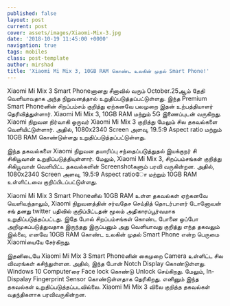 ```yaml
---
published: false
layout: post
current: post
cover: assets/images/Xiaomi-Mix-3.jpg
date: '2018-10-19 11:45:00 +0000'
navigation: true
tags: mobiles
class: post-template
author: mirshad
title: 'Xiaomi Mi Mix 3, 10GB RAM கொண்ட உலகின் முதல் Smart Phone!'
---
```

Xiaomi Mi Mix 3 Smart Phoneனானது சீனாவில் வரும் October.25ஆம் தேதி வெளியாவதாக அந்த நிறுவனத்தால் உறுதிப்படுத்தப்பட்டுள்ளது. இந்த Premium Smart Phoneனின் சிறப்பம்சம் குறித்து ஏற்கனவே பலமுறை இதன் உற்பத்தியாளர் தெரிவித்துள்ளார். Xiaomi Mi Mix 3, 10GB RAM மற்றும் 5G இணைப்புடன் வருகிறது. Xiaomi நிறுவன நிர்வாகி ஒருவர் Xiaomi Mi Mix 3 குறித்து மேலும் சில தகவல்களை வெளியிட்டுள்ளார். அதில், 1080x2340 Screen அளவு, 19.5:9 Aspect ratio மற்றும் 10GB RAM கொண்டுள்ளது உறுதிப்படுத்தப்பட்டுள்ளது.

இந்த தகவல்களை Xiaomi நிறுவன தயாரிப்பு சந்தைப்படுத்துதல் இயக்குநர் சி சிகியூவான் உறுதிப்படுத்தியுள்ளார். மேலும், Xiaomi Mi Mix 3, சிறப்பம்சங்கள் குறித்து சிகியூவான் வெளியிட்ட தகவல்களின் Screenshotகளும் பரவி வருகின்றன. அதில், 1080x2340 Screen அளவு, 19.5:9 Aspect ratioோ மற்றும் 10GB RAM உள்ளிட்டவை குறிப்பிடப்பட்டுள்ளது.

Xiaomi Mi Mix 3 Smart Phoneனில் 10GB RAM உள்ள தகவல்கள் ஏற்கனவே வெளிவந்தாலும், Xiaomi நிறுவனத்தின் சர்வதேச செய்தித் தொடர்பாளர் டோனோவன் சங் தனது twitter பதிவில் குறிப்பிட்டதன் மூலம் அதிகாரப்பூர்வமாக உறுதிப்படுத்தப்பட்டது. இதே போல் சிறப்பம்சங்கள் கொண்ட போனை ஒப்போ அறிமுகப்படுத்துவதாக இருந்தது இருப்பனும் அது வெளியாவது குறித்து எந்த தகவலும் இல்லை, எனவே 10GB RAM கொண்ட உலகின் முதல் Smart Phone என்ற பெருமை Xiaomiயையே சேர்கிறது.

இதனிடையே Xiaomi Mi Mix 3 Smart Phoneனின் கைமுறை Camera உள்ளிட்ட சில விவரங்கள் கசிந்துள்ளன. அதில், இந்த போன் Notch Display கொண்டுள்ளது. Windows 10 Computerரை Face lock கொண்டு Unlock செய்கிறது. மேலும், In-Dispalay Fingerprint Sensor கொண்டுள்ளதாக தெரிகிறது. எனினும் இந்த தகவல்கள் உறுதிப்படுத்தப்படவில்லை. Xiaomi Mi Mix 3 விலை குறித்த தகவல்கள் வதந்திகளாக பரவிவருகின்றன.